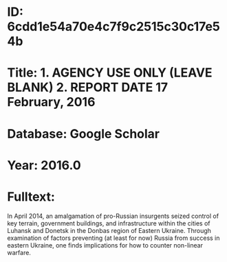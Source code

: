 # ID: 6cdd1e54a70e4c7f9c2515c30c17e54b
# Title: 1. AGENCY USE ONLY (LEAVE BLANK) 2. REPORT DATE 17 February, 2016
# Database: Google Scholar
# Year: 2016.0
# Fulltext:
In April 2014, an amalgamation of pro-Russian insurgents seized control of key terrain, government buildings, and infrastructure within the cities of Luhansk and Donetsk in the Donbas region of Eastern Ukraine.
Through examination of factors preventing (at least for now) Russia from success in eastern Ukraine, one finds implications for how to counter non-linear warfare.